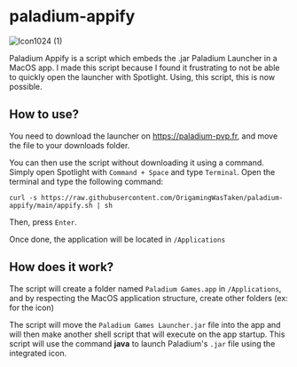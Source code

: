 # paladium-appify

![Icon1024 (1)](https://github.com/OrigamingWasTaken/paladium-appify/assets/74014262/142adf44-c54c-4c59-90aa-731413cd7eb4)

Paladium Appify is a script which embeds the .jar Paladium Launcher in a MacOS app.
I made this script because I found it frustrating to not be able to quickly open the launcher with Spotlight. Using, this script, this is now possible.

## How to use?

You need to download the launcher on https://paladium-pvp.fr, and move the file to your downloads folder.

You can then use the script without downloading it using a command. Simply open Spotlight with `Command + Space` and type `Terminal`. Open the terminal and type the following command:

`curl -s https://raw.githubusercontent.com/OrigamingWasTaken/paladium-appify/main/appify.sh | sh`

Then, press `Enter`.

Once done, the application will be located in `/Applications`

## How does it work?

The script will create a folder named `Paladium Games.app` in `/Applications`, and by respecting the MacOS application structure, create other folders (ex: for the icon)

The script will move the `Paladium Games Launcher.jar` file into the app and will then make another shell script that will execute on the app startup. This script will use the command **java** to launch Paladium's `.jar` file using the integrated icon.
